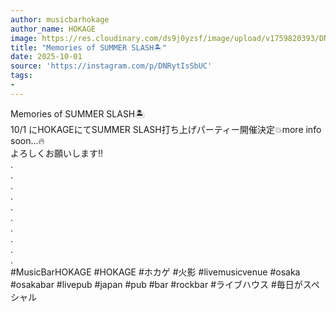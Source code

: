 ```yaml
---
author: musicbarhokage
author_name: HOKAGE
image: https://res.cloudinary.com/ds9j0yzsf/image/upload/v1759820393/DNRytIsSbUC.jpg
title: "Memories of SUMMER SLASH🏝️"
date: 2025-10-01
source: 'https://instagram.com/p/DNRytIsSbUC'
tags:
- 
---
```

Memories of SUMMER SLASH🏝️<br>
10/1 にHOKAGEにてSUMMER SLASH打ち上げパーティー開催決定💥more info soon...🔥<br>
よろしくお願いします‼️<br>
.<br>
.<br>
.<br>
.<br>
.<br>
.<br>
.<br>
.<br>
.<br>
.<br>
#MusicBarHOKAGE #HOKAGE #ホカゲ #火影 #livemusicvenue #osaka #osakabar #livepub #japan #pub #bar #rockbar #ライブハウス #毎日がスペシャル